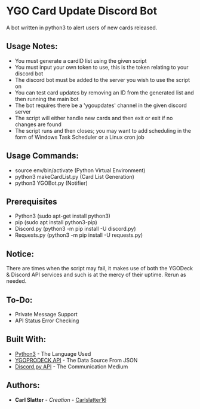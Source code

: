 # YGO Card Update Discord Bot
 A bot written in python3 to alert users of new cards released.
 
 ## Usage Notes:
 
* You must generate a cardID list using the given script
* You must input your own token to use, this is the token relating to your discord bot
* The discord bot must be added to the server you wish to use the script on
* You can test card updates by removing an ID from the generated list and then running the main bot
* The bot requires there be a 'ygoupdates' channel in the given discord server
* The script will either handle new cards and then exit or exit if no changes are found
* The script runs and then closes; you may want to add scheduling in the form of Windows Task Scheduler or a Linux cron job
 
 
 ## Usage Commands:
 * source env/bin/activate (Python Virtual Environment)
 * python3 makeCardList.py (Card List Generation)
 * python3 YGOBot.py (Notifier)


 ## Prerequisites
 * Python3 (sudo apt-get install python3)
 * pip (sudo apt install python3-pip)
 * Discord.py (python3 -m pip install -U discord.py)
 * Requests.py (python3 -m pip install -U requests.py)
 

 ## Notice: 
 There are times when the script may fail, it makes use of both the YGODeck & Discord API services and such is at the mercy of their uptime. Rerun as needed.
 
 
 ## To-Do: 
 * Private Message Support
 * API Status Error Checking


 ## Built With:

 * [Python3](https://docs.python.org/3.6/) - The Language Used
 * [YGOPRODECK API](https://db.ygoprodeck.com/api-guide/) - The Data Source From JSON
 * [Discord.py API](https://discordpy.readthedocs.io/en/latest/) - The Communication Medium


## Authors:

* **Carl Slatter** - *Creation* - [Carlslatter16](https://github.com/carlslatter16)
